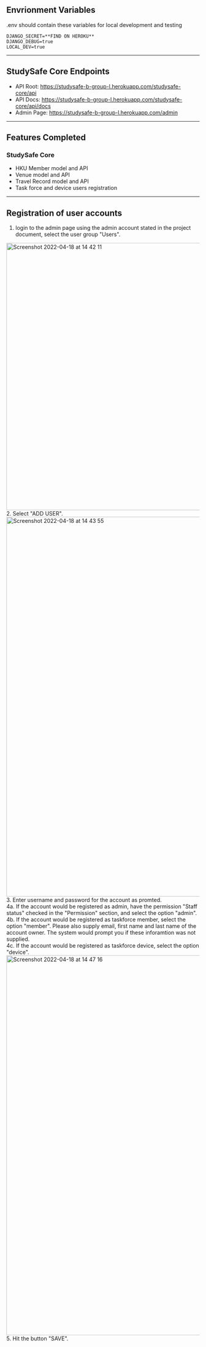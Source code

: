 ## Envrionment Variables
.env should contain these variables for local development and testing
```.env
DJANGO_SECRET=**FIND ON HEROKU**
DJANGO_DEBUG=true
LOCAL_DEV=true
```
---
## StudySafe Core Endpoints
- API Root: https://studysafe-b-group-l.herokuapp.com/studysafe-core/api
- API Docs: https://studysafe-b-group-l.herokuapp.com/studysafe-core/api/docs
- Admin Page: https://studysafe-b-group-l.herokuapp.com/admin
---
## Features Completed
### StudySafe Core
- HKU Member model and API
- Venue model and API
- Travel Record model and API
- Task force and device users registration
---
## Registration of user accounts
1. login to the admin page using the admin account stated in the project document, select the user group "Users".
<img width="696" alt="Screenshot 2022-04-18 at 14 42 11" src="https://user-images.githubusercontent.com/67239147/163767098-e332209b-bb6d-4f2f-a3be-f53eb98fc06b.png">
2. Select "ADD USER".
<img width="989" alt="Screenshot 2022-04-18 at 14 43 55" src="https://user-images.githubusercontent.com/67239147/163767393-2201b4f4-bf36-4ef2-9566-0efb4df86d0d.png">
3. Enter username and password for the account as promted. <br>  
4a. If the account would be registered as admin, have the permission "Staff status" checked in the "Permission" section, and select the option "admin". <br> 
4b. If the account would be registered as taskforce member, select the option "member". Please also supply email, first name and last name of the account owner. The system would prompt you if these inforamtion was not supplied. <br> 
4c. If the account would be registered as taskforce device, select the option "device".  <br>
<img width="989" alt="Screenshot 2022-04-18 at 14 47 16" src="https://user-images.githubusercontent.com/67239147/163767515-1c387584-f4bd-4d7b-85e0-3956f026d575.png">
5. Hit the button "SAVE".
